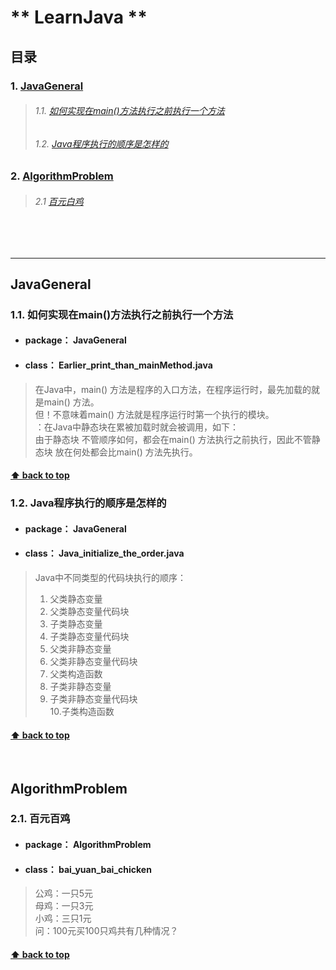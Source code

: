 # ** LearnJava ** <a id="LearnJava"></a>
## 目录
### 1. [JavaGeneral](#1)
  >###### 1.1. [如何实现在main()方法执行之前执行一个方法](#1.1)
  >###### 1.2. [Java程序执行的顺序是怎样的](#1.2)

### 2. [AlgorithmProblem](#2)
  >###### 2.1 [百元白鸡](#2.1)
<br>
<br>

***
<a id="1"></a>
## JavaGeneral <br>
<a id="1.1"></a>
### 1.1. 如何实现在main()方法执行之前执行一个方法 <br>
* #### **package：** JavaGeneral</span><br>
* #### **class：** Earlier_print_than_mainMethod.java
> 在Java中，main() 方法是程序的入口方法，在程序运行时，最先加载的就是main() 方法。<br>
> 但！不意味着main() 方法就是程序运行时第一个执行的模块。<br>
> ：在Java中静态块在累被加载时就会被调用，如下：<br>
> 由于静态块 不管顺序如何，都会在main() 方法执行之前执行，因此不管静态块 放在何处都会比main() 方法先执行。

#### [⬆ back to top](#LearnJava)

<a id="1.2"></a>
### 1.2. Java程序执行的顺序是怎样的 <br>
* #### **package：** JavaGeneral</span><br>
* #### **class：** Java_initialize_the_order.java
> Java中不同类型的代码块执行的顺序：<br>
> 1. 父类静态变量<br>
> 2. 父类静态变量代码块<br>
> 3. 子类静态变量<br>
> 4. 子类静态变量代码块<br>
> 5. 父类非静态变量<br>
> 6. 父类非静态变量代码块<br>
> 7. 父类构造函数<br>
> 8. 子类非静态变量<br>
> 9. 子类非静态变量代码块<br>
> 10.子类构造函数 <br>

#### [⬆ back to top](#LearnJava)

<br>

<a id="2"></a>
## AlgorithmProblem <br>
<a id="2.1"></a>
### 2.1. 百元百鸡

* #### **package：** AlgorithmProblem <br>
* #### **class：** bai_yuan_bai_chicken <br>
> 公鸡：一只5元<br>
> 母鸡：一只3元<br>
> 小鸡：三只1元<br>
> 问：100元买100只鸡共有几种情况？<br>

#### [⬆ back to top](#LearnJava)
<br>
<br>
<br>
<br>
<br>
<br>
<br>
<br>
<br>
<br>
<br>
<br>
<br>
<br>
<br>
<br>
<br>
<br>
<br>
<br>
<br>
<br>
<br>
<br>
<br>
<br>
<br>
<br>
<br>
<br>
